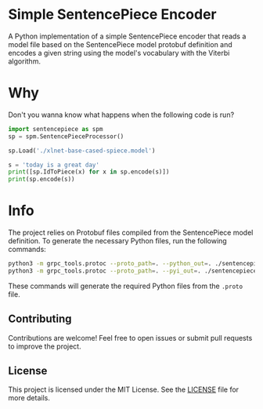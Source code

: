 # Simple SentencePiece Encoder

A Python implementation of a simple SentencePiece encoder that reads a model file based
on the SentencePiece model protobuf definition and encodes a given string using the
model's vocabulary with the Viterbi algorithm.

# Why
Don't you wanna know what happens when the following code is run?

```py
import sentencepiece as spm
sp = spm.SentencePieceProcessor()

sp.Load('./xlnet-base-cased-spiece.model')

s = 'today is a great day'
print([sp.IdToPiece(x) for x in sp.encode(s)])
print(sp.encode(s))
```

# Info
The project relies on Protobuf files compiled from the SentencePiece model definition. To generate the necessary Python files, run the following commands:

```bash
python3 -m grpc_tools.protoc --proto_path=. --python_out=. ./sentencepiece_model.proto
python3 -m grpc_tools.protoc --proto_path=. --pyi_out=. ./sentencepiece_model.proto
```

These commands will generate the required Python files from the `.proto` file.

## Contributing

Contributions are welcome! Feel free to open issues or submit pull requests to improve the project.

## License

This project is licensed under the MIT License. See the [LICENSE](LICENSE) file for more details.
